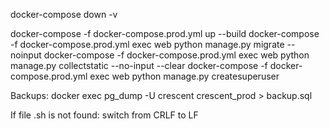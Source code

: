 docker-compose down -v

docker-compose -f docker-compose.prod.yml up --build
docker-compose -f docker-compose.prod.yml exec web python manage.py migrate --noinput
docker-compose -f docker-compose.prod.yml exec web python manage.py collectstatic --no-input --clear
docker-compose -f docker-compose.prod.yml exec web python manage.py createsuperuser

Backups:
docker exec <cont> pg_dump -U crescent crescent_prod > backup.sql

If file .sh is not found:
switch from CRLF to LF
